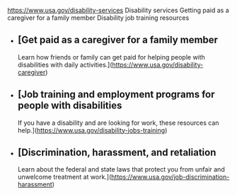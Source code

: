 

https://www.usa.gov/disability-services
Disability services
Getting paid as a caregiver for a family member
Disability job training resources

* [Get paid as a caregiver for a family member
  -------------------------------------------

  Learn how friends or family can get paid for helping people with disabilities with daily activities.](https://www.usa.gov/disability-caregiver)

* [Job training and employment programs for people with disabilities
  -----------------------------------------------------------------

  If you have a disability and are looking for work, these resources can help.](https://www.usa.gov/disability-jobs-training)

* [Discrimination, harassment, and retaliation
  -------------------------------------------

  Learn about the federal and state laws that protect you from unfair and unwelcome treatment at work.](https://www.usa.gov/job-discrimination-harassment)
